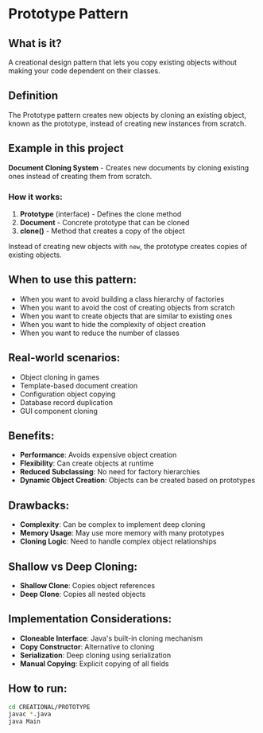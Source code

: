 # Prototype Pattern

## What is it?
A creational design pattern that lets you copy existing objects without making your code dependent on their classes.

## Definition
The Prototype pattern creates new objects by cloning an existing object, known as the prototype, instead of creating new instances from scratch.

## Example in this project
**Document Cloning System** - Creates new documents by cloning existing ones instead of creating them from scratch.

### How it works:
1. **Prototype** (interface) - Defines the clone method
2. **Document** - Concrete prototype that can be cloned
3. **clone()** - Method that creates a copy of the object

Instead of creating new objects with `new`, the prototype creates copies of existing objects.

## When to use this pattern:
- When you want to avoid building a class hierarchy of factories
- When you want to avoid the cost of creating objects from scratch
- When you want to create objects that are similar to existing ones
- When you want to hide the complexity of object creation
- When you want to reduce the number of classes

## Real-world scenarios:
- Object cloning in games
- Template-based document creation
- Configuration object copying
- Database record duplication
- GUI component cloning

## Benefits:
- **Performance**: Avoids expensive object creation
- **Flexibility**: Can create objects at runtime
- **Reduced Subclassing**: No need for factory hierarchies
- **Dynamic Object Creation**: Objects can be created based on prototypes

## Drawbacks:
- **Complexity**: Can be complex to implement deep cloning
- **Memory Usage**: May use more memory with many prototypes
- **Cloning Logic**: Need to handle complex object relationships

## Shallow vs Deep Cloning:
- **Shallow Clone**: Copies object references
- **Deep Clone**: Copies all nested objects

## Implementation Considerations:
- **Cloneable Interface**: Java's built-in cloning mechanism
- **Copy Constructor**: Alternative to cloning
- **Serialization**: Deep cloning using serialization
- **Manual Copying**: Explicit copying of all fields

## How to run:
```bash
cd CREATIONAL/PROTOTYPE
javac *.java
java Main
```
